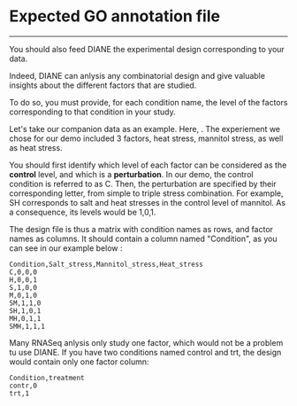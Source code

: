 # Expected GO annotation file

---

You should also feed DIANE the experimental design corresponding to your data.

Indeed, DIANE can anlysis any combinatorial design and give valuable insights about the different factors that are studied.

To do so, you must provide, for each condition name, the level of the factors corresponding to that condition in your study.


Let's take our companion data as an example.
Here, . The experiement we chose for our demo included 3 factors, heat stress, mannitol stress, as well as heat stress.

 
You should first identify which level of each factor can be considered as the **control** level, and which is a **perturbation**. In our demo, the control condition is referred to as C.
Then, the perturbation are specified by their corresponding letter, from simple to triple stress combination. For example, SH corresponds to salt and heat stresses in the control level of mannitol. As a consequence, its levels would be 1,0,1.

The design file is thus a matrix with condition names as rows, and factor names as columns.
It should contain a column named "Condition", as you can see in our example below :

```
Condition,Salt_stress,Mannitol_stress,Heat_stress
C,0,0,0
H,0,0,1
S,1,0,0
M,0,1,0
SM,1,1,0
SH,1,0,1
MH,0,1,1
SMH,1,1,1
```
Many RNASeq anlysis only study one factor, which would not be a problem tu use DIANE. If you have two conditions named control and trt, the design would contain only one factor column: 

```
Condition,treatment
contr,0
trt,1
```